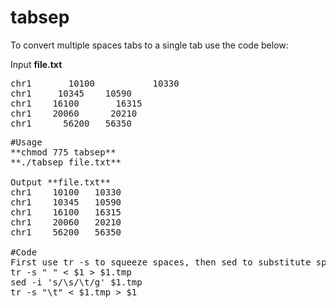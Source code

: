 # tabsep
To convert multiple spaces tabs to a single tab use the code below:

Input **file.txt**
<pre>
chr1       10100           10330 
chr1     10345    10590         
chr1    16100       16315      
chr1    20060      20210   
chr1      56200   56350   
<pre>
#Usage 
**chmod 775 tabsep** 
**./tabsep file.txt**

Output **file.txt**
chr1    10100   10330
chr1    10345   10590
chr1    16100   16315
chr1    20060   20210
chr1    56200   56350

#Code
First use tr -s to squeeze spaces, then sed to substitute spaces to tabs, then tr -s to squeeze tabs.
tr -s " " < $1 > $1.tmp
sed -i 's/\s/\t/g' $1.tmp
tr -s "\t" < $1.tmp > $1


